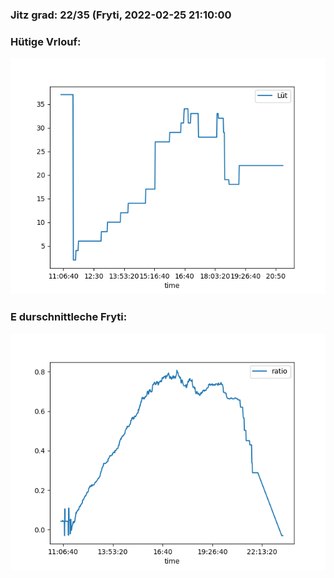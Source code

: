 ### Jitz grad: 22/35 (Fryti, 2022-02-25 21:10:00

### Hütige Vrlouf:
![Graph](Today.png)

### E durschnittleche Fryti:
![Graph](Fryti.png)